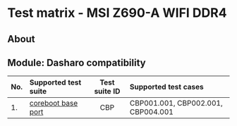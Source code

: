 # Test matrix - MSI Z690-A WIFI DDR4

## About

<!--
The test matrix is used to determine which of the test suites and test cases
described in this documentation are dedicated to the given platform
-->

## Module: Dasharo compatibility

| No.  | Supported test suite                              | Test suite ID | Supported test cases                 |
|:-----|:--------------------------------------------------|:-------------:|:-------------------------------------|
| 1.   | [coreboot base port][CBP]                         | CBP           | CBP001.001, CBP002.001, CBP004.001   |

[CBP]: ../../unified-test-documentation/dasharo-compatibility/100-coreboot-base-port.md

<!--
## Module: Dasharo compatibility

| No.  | Supported test suite                              | Test suite ID | Supported test cases                 |
|:-----|:--------------------------------------------------|:-------------:|:-------------------------------------|
| 1.   | [coreboot base port][CBP]                         | CBP           | All                                  |
| 2.   | [Petitboot][PBT]                                  | PBT           | All                                  |
| 3.   | [Heads][HDS]                                      | HDS           | All                                  |
| 4.   | [Device Tree][DTR]                                | DTR           | All                                  |
| 5.   | [USB detection][USB]                              | USB           | All                                  |
| 6.   | [USB booting][UBB]                                | UBB           | All                                  |
| 7.   | [Debian Stable and Ubuntu LTS support][LBT]       | LBT           | All                                  |

[CBP]: ../../unified-test-documentation/dasharo-compatibility/100-coreboot-base-port.md
[USB]: ../../unified-test-documentation/dasharo-compatibility/31O-usb-detect.md
[UBB]: ../../unified-test-documentation/dasharo-compatibility/31N-usb-boot.md
[LBT]: ../../unified-test-documentation/dasharo-compatibility/308-debian-stable-and-ubuntu-lts-support.md

## Module: Dasharo performance

| No.  | Supported test suite                              | Test suite ID | Supported test cases                 |
|:-----|:--------------------------------------------------|:-------------:|:-------------------------------------|
| 1.   | [coreboot bring up time measurement][CBMEM]       | CBMEM         | All                                  |

[CBMEM]: ../../unified-test-documentation/dasharo-performance/400-coreboot-boot-measure.md
-->
